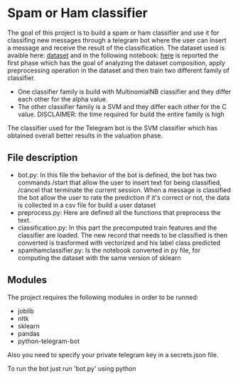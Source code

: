# Spam or Ham classifier

The goal of this project is to build a spam or ham classifier and use it for classifing new messages through a telegram bot where the user can insert a message and receive the result of the classification.
The dataset used is avaible here: [dataset](https://www.kaggle.com/uciml/sms-spam-collection-dataset) and in the following notebook: [here](https://colab.research.google.com/drive/1rAQg8OOVOhZLY3gREc_ryeLPrzt1c0Ou?usp=sharing) is reported the first phase which has the goal of analyzing the dataset composition, apply preprocessing operation in the dataset and then train two different family of classifier.

- One classifier family is build with MultinomialNB classifier and they differ each other for the alpha value.
- The other classifier family is a SVM and they differ each other for the C value. DISCLAIMER: the time required for build the entire family is high

The classifier used for the Telegram bot is the SVM classifier which has obtained overall better results in the valuation phase.  

## File description
- bot.py: In this file the behavior of the bot is defined, the bot has two commands /start that allow the user to insert text for being classified, /cancel that terminate the current session. When a message is classified the bot allow the user to rate the prediction if it's correct or not, the data is collected in a csv file for build a user dataset
- preprocess.py: Here are defined all the functions that preprocess the text.
- classification.py: In this part the precomputed train features and the classifier are loaded. The new record that needs to be classified is then converted is trasformed with vectorized and his label class predicted
- spamhamclassifier.py: Is the notebook converted in py file, for computing the dataset with the same version of sklearn

## Modules
The project requires the following modules in order to be runned:
- joblib
- nltk
- sklearn
- pandas
- python-telegram-bot

Also you need to specify your private telegram key in a secrets.json file.

To run the bot just run 'bot.py' using python
